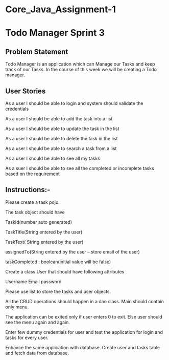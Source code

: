 # Core_Java_Assignment-1


 

# Todo Manager Sprint 3

 

## Problem Statement

Todo Manager is an application which can Manage our Tasks and keep track of our Tasks. In the course of this week we will be creating a Todo manager.


 

## User Stories

As a user I should be able to login and system should validate the credentials

As a user I should be able to add the task into a list

As a user I should be able to update the task in the list

As a user I should be able to delete the task in the list

As a user I should be able to search a task from a list

As a user I should be able to see all my tasks

As a suer I should be able to see all the completed or incomplete tasks based on the requirement

## Instructions:-

Please create a task pojo.

The task object should have

TaskId(number auto generated)

TaskTitle(String entered by the user)

TaskText( String entered by the user)

assignedTo(String entered by the user – store email of the user)

taskCompleted : boolean(initial value will be false)

Create a class User that should have following attributes

Username  Email  password

Please use list to store the tasks and user objects.

All the CRUD operations should happen in a dao class. Main should contain only menu.

The application can be exited only if user enters 0 to exit. Else user should see the menu again and again.

Enter few dummy credentials for user and test the application for login and tasks for every user.

Enhance the same application with database. Create user and tasks table and fetch data from database.
 

